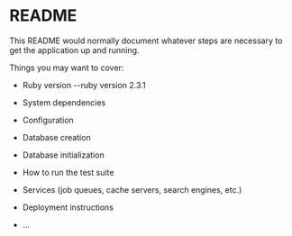 # README

This README would normally document whatever steps are necessary to get the
application up and running.

Things you may want to cover:

* Ruby version
 --ruby version 2.3.1

* System dependencies

* Configuration

* Database creation

* Database initialization

* How to run the test suite

* Services (job queues, cache servers, search engines, etc.)

* Deployment instructions

* ...
